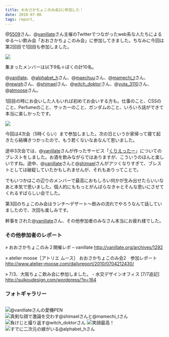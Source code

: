 ```yaml
---
title: おおさかちょこのみ会2に参加した！
date: 2010-07-06
tags: report,
---
```

@<a href="http://twitter.com/5509">5509</a>さん、@<a href="http://twitter.com/vanillate">vanillate</a>さん主催のTwitterでつながったweb系な人たちによるゆる〜い飲み会「おおさかちょこのみ会」に参加してきました。ちなみに今回は第2回目で1回目も参加しました。

<!--more-->

<p><a href="http://www.flickr.com/photos/41097628@N03/4760464398/"><img src="http://farm5.static.flickr.com/4078/4760464398_c60dc5a08d_m.jpg"></a></p>

集まったメンバーは以下9名＋ぼくの計10名。

@<a href="http://twitter.com/vanillate">vanillate</a>、@<a href="http://twitter.com/alphabet\_h">alphabet\_h</a>さん、@<a href="http://twitter.com/maechuu">maechuu</a>さん、@<a href="http://twitter.com/mamechi\_t">mamechi\_t</a>さん、@<a href="http://twitter.com/rewish">rewish</a>さん、@<a href="http://twitter.com/shimael">shimael</a>さん、@<a href="http://twitter.com/witch\_doktor">witch\_doktor</a>さん、@<a href="http://twitter.com/yuta\_3110">yuta\_3110</a>さん、@<a href="http://twitter.com/atmoose">atmoose</a>さん。

1回目の時にお会いした人もいれば初めてお会いする方も。仕事のこと、CSSのこと、Perfumeのこと、サッカーのこと、ガンダムのこと、いろいろ話ができて本当に楽しかったです。

<p><a href="http://www.flickr.com/photos/41097628@N03/4759802795/"><img src="http://farm5.static.flickr.com/4137/4759802795_d3c9b24479_m.jpg"></a></p>

今回は4次会（5時くらい）まで参加しました。次の日というか家帰って寝て起きたら結構きつかったので、もう若くないなあなんて思いました。

途中3次会では、@<a href="http://twitter.com/vanillate">vanillate</a>さんが作ったサービス「<a href="http://creatter.net/">くりえったー</a>」についてのブレストをしました。お酒を飲みながらではありますが、こういうのほんと楽しいですね。途中、@<a href="http://twitter.com/vanillate">vanillate</a>さんと@<a href="ttp://twitter.com/shimael">shimael</a>さんがアツくなりすぎて、ブレストとしては破綻していたかもしれませんが、それもありってことで。

でもいつかはこの辺りのメンバーで最高におもしろい何かが生み出せたらいいなあと本気で思いました。個人的にももっとがんばらなきゃとそんな思いにさせてくれるすばらしい会でした。

第3回のちょこのみ会はランチ〜デザート〜飲みの流れでやろうなんて話していましたので、次回も楽しみです。

幹事をされた@<a href="http://twitter.com/vanillate">vanillate</a>さん、その他参加者のみなさん本当にお疲れ様でした。

<h3>その他参加者のレポート</h3>

&raquo; おおさかちょこのみ２開催レポ – vanillate
<a href="http://vanillate.org/archives/1292">http://vanillate.org/archives/1292</a>

&raquo; atelier moose［アトリエ ムース］ おおさかちょこのみ会2　参加レポート
<a href="http://www.atelier-moose.com/dailyreport/2010/0704212430/">http://www.atelier-moose.com/dailyreport/2010/0704212430/</a>

&raquo; 7/3、大阪ちょこ飲み会に参加しました。 - 水交デザインオフィス [7/7追記]
<a href="http://suikoudesign.com/wordpress/?p=164">http://suikoudesign.com/wordpress/?p=164</a>

<h3>フォトギャラリー</h3>

<div style="overflow:hidden;">
<p><a href="http://www.flickr.com/photos/41097628@N03/4760455270/"><img title="@vanillateさんの愛機PEN" src="http://farm5.static.flickr.com/4093/4760455270_f042ecb3b6_s.jpg" style="float:left;margin-right:5px;"></a></p>
<p><a href="http://www.flickr.com/photos/41097628@N03/4760469874/"><img title="真剣な顔で激論を交わす@shimaelさんと@mamechi_tさん" src="http://farm5.static.flickr.com/4074/4760469874_129a786e12_s.jpg" style="float:left;margin-right:5px;"></a></p>
<p><a href="http://www.flickr.com/photos/41097628@N03/4759824485/"><img title="負けじと撮り返す@witch_doktorさん" src="http://farm5.static.flickr.com/4115/4759824485_372a883495_s.jpg" style="float:left;margin-right:5px;"></a></p>
<p><a href="http://www.flickr.com/photos/41097628@N03/4759837137/"><img title="笑顔最高！" src="http://farm5.static.flickr.com/4102/4759837137_37ff20b70a_s.jpg" style="float:left;margin-right:5px;"></a></p>
<p><a href="http://www.flickr.com/photos/41097628@N03/4760483408/"><img title="すでに二次元の嫁がいる@alphabet_hさん" src="http://farm5.static.flickr.com/4116/4760483408_d5626128cb_s.jpg" style="float:left;margin-right:5px;"></a></p>
</div>